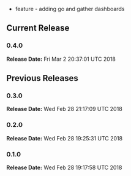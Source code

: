 * feature - adding go and gather dashboards
## Current Release 
### 0.4.0 
**Release Date:** Fri Mar  2 20:37:01 UTC 2018     
## Previous Releases 
### 0.3.0 
**Release Date:** Wed Feb 28 21:17:09 UTC 2018     
### 0.2.0 
**Release Date:** Wed Feb 28 19:25:31 UTC 2018     
### 0.1.0
**Release Date:** Wed Feb 28 19:17:58 UTC 2018

